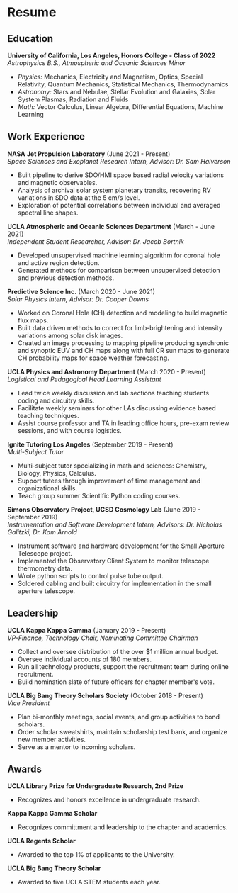 # Resume

## Education

**University of California, Los Angeles, Honors College - Class of 2022**  
*Astrophysics B.S., Atmospheric and Oceanic Sciences Minor*  

- *Physics:* Mechanics, Electricity and Magnetism, Optics, Special Relativity, Quantum Mechanics, Statistical Mechanics, Thermodynamics  
- *Astronomy:* Stars and Nebulae, Stellar Evolution and Galaxies, Solar System Plasmas, Radiation and Fluids 
- *Math:* Vector Calculus, Linear Algebra, Differential Equations, Machine Learning


## Work Experience

**NASA Jet Propulsion Laboratory** (June 2021 - Present)  
*Space Sciences and Exoplanet Research Intern, Advisor: Dr. Sam Halverson*  

- Built pipeline to derive SDO/HMI space based radial velocity variations
and magnetic observables.  
- Analysis of archival solar system planetary transits, recovering
  RV variations in SDO data at the 5 cm/s level.  
- Exploration of potential correlations between individual and averaged spectral line shapes.  

**UCLA Atmospheric and Oceanic Sciences Department** (March - June 2021)  
*Independent Student Researcher, Advisor: Dr. Jacob Bortnik*   

- Developed unsupervised machine learning algorithm for coronal hole and active region detection.  
- Generated methods for comparison between unsupervised detection and previous detection methods.  

**Predictive Science Inc.** (March 2020 - June 2021)  
*Solar Physics Intern, Advisor: Dr. Cooper Downs*    

- Worked on Coronal Hole (CH) detection and modeling to build magnetic flux maps.  
- Built data driven methods to correct for limb-brightening and intensity variations among solar disk images.  
- Created an image processing to mapping pipeline producing synchronic and synoptic EUV and CH maps
along with full CR sun maps to generate CH probability maps for space weather forecasting.  
  
**UCLA Physics and Astronomy Department** (March 2020 - Present)  
*Logistical and Pedagogical Head Learning Assistant*    

- Lead twice weekly discussion and lab sections teaching students coding and circuitry skills.  
- Facilitate weekly seminars for other LAs discussing evidence based teaching techniques.  
- Assist course professor and TA in leading office hours, pre-exam review sessions, and with course logistics.  
  
**Ignite Tutoring Los Angeles** (September 2019 - Present)  
*Multi-Subject Tutor*  

- Multi-subject tutor specializing in math and sciences: Chemistry, Biology, Physics, Calculus.  
- Support tutees through improvement of time management and organizational skills.  
- Teach group summer Scientific Python coding courses.  

**Simons Observatory Project, UCSD Cosmology Lab** (June 2019 - September 2019)  
*Instrumentation and Software Development Intern, Advisors: Dr. Nicholas Galitzki, Dr. Kam Arnold*  

- Instrument software and hardware development for the Small Aperture Telescope project.  
- Implemented the Observatory Client System to monitor telescope thermometry data.  
- Wrote python scripts to control pulse tube output.  
- Soldered cabling and built circuitry for implementation in the small aperture telescope.  

## Leadership

**UCLA Kappa Kappa Gamma** (January 2019 - Present)  
*VP-Finance, Technology Chair, Nominating Committee Chairman*  

- Collect and oversee distribution of the over $1 million annual budget.  
- Oversee individual accounts of 180 members.  
- Run all technology products, support the recruitment team during online recruitment.  
- Build nomination slate of future officers for chapter member's vote.  

**UCLA Big Bang Theory Scholars Society** (October 2018 - Present)    
*Vice President*  

- Plan bi-monthly meetings, social events, and group activities to bond scholars.  
- Order scholar sweatshirts, maintain scholarship test bank, and organize new member activities.  
- Serve as a mentor to incoming scholars.  

## Awards

**UCLA Library Prize for Undergraduate Research, 2nd Prize**

- Recognizes and honors excellence in undergraduate research.    

**Kappa Kappa Gamma Scholar**

- Recognizes committment and leadership to the chapter and academics.    

**UCLA Regents Scholar**

- Awarded to the top 1% of applicants to the University.    

**UCLA Big Bang Theory Scholar**

- Awarded to five UCLA STEM students each year.  







  



